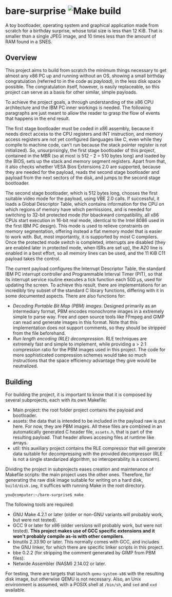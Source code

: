 # bare-surprise ![Make build](https://github.com/AlexTMjugador/bare-surprise/workflows/Make%20build/badge.svg)
A toy bootloader, operating system and graphical application made from scratch for a birthday surprise, whose total size is less than 12 KiB. That is smaller than a single JPEG image, and 10 times less than the amount of RAM found in a SNES.

## Overview
This project aims to build from scratch the minimum things necessary to get almost any x86 PC up and running without an OS, showing a small birthday congratulation (referred to in the code as _payload_), in the less disk space possible. The congratulation itself, however, is easily replaceable, so this project can serve as a basis for other similar, simple payloads.

To achieve the project goals, a through understanding of the x86 CPU architecture and the IBM PC inner workings is needed. The following paragraphs are just meant to allow the reader to grasp the flow of events that happens in the end result.

The first stage bootloader must be coded in x86 assembly, because it needs direct access to the CPU registers and INT instruction, and memory access registers are not yet configured (languages like C, even while they compile to machine code, can't run because the stack pointer register is not initialized). So, unsurprisingly, the first stage bootloader of this project, contained in the MBR (so at most is 512 - 2 = 510 bytes long) and loaded by the BIOS, sets up the stack and memory segment registers. Apart from that, it also checks whether VESA Bios Extensions 2.0 are supported, because they are needed for the payload, reads the second stage bootloader and payload from the next sectors of the disk, and jumps to the second stage bootloader.

The second stage bootloader, which is 512 bytes long, chooses the first suitable video mode for the payload, using VBE 2.0 calls. If successful, it loads a Global Descriptor Table, which contains information for the CPU on which regions of memory have which permissions, and is needed for switching to 32-bit protected mode (for bbackward compatibility, all x86 CPUs start execution in 16-bit real mode, identical to the Intel 8086 used in the first IBM PC design). This mode is used to relieve constraints on memory segmentation, offering instead a flat memory model that is easier to work with. But, most importantly, it is supported by most C compilers. Once the protected mode switch is completed, interrupts are disabled (they are enabled later in protected mode, when ISRs are set up), the A20 line is enabled in a best effort, so all memory lines can be used, and the 11 KiB C11 payload takes the control.

The current payload configures the Interrupt Descriptor Table, the standard IBM PC interrupt controller and Programmable Interval Timer (PIT), so that its interrupt service routine executes a tick function each 500 µs, used for updating the screen. To achieve this result, there are implementations for an incredibly tiny subset of the standard C library functions, differing with it in some documented aspects. There are also functions for:

- _Decoding Portable Bit Map (PBM) images_. Designed primarily as an intermediary format, PBM encodes monochrome images in a extremely simple to parse way. Free and open source tools like FFmpeg and GIMP can read and generate images in this format. Note that this implementation does not support comments, so they should be stripped from the file beforehand.
- _Run length encoding (RLE) decompression_. RLE techniques are extremely fast and simple to implement, while providing a > 2:1 compression ratio for the PBM images used in this project. The code for more sophisticated compression schemes would take so much instructions that the space efficiency advantage they give would be neutralized.

## Building

For building the project, it is important to know that it is composed by several subprojects, each with its own Makefile:

- Main project: the root folder project contains the payload and bootloader.
- assets: the data that is intended to be included in the payload raw is put here. For now, they are PBM images. All these files are combined in an automatically generated C header file, `assets.h`, that is part of the resulting payload. That header allows accesing files at runtime like arrays.
- util: this auxiliary project contains the RLE compressor that will generate data suitable for decompressing with the provided decompressor (RLE is not a single standarized algorithm, so interoperability is a concern).

Dividing the project in subprojects eases creation and maintenance of Makefile scripts: the main project uses the other ones. Therefore, for generating the raw disk image suitable for writing on a hard disk, `build/disk.img`, it suffices with running Make in the root directory.

```console
you@computer:~/bare-surprise$ make
```

The following tools are required:
- GNU Make 4.2.1 or later (older or non-GNU variants will probably work, but were not tested).
- GCC 9 or later for x86 (older versions will probably work, but were not tested). **This project makes use of GCC specific extensions and it won't probably compile as-is with other compilers**.
- binutils 2.33.90 or later. This normally comes with GCC, and includes the GNU linker, for which there are specific linker scripts in this project.
- bbe 0.2.2 (for stripping the comment generated by GIMP from PBM files).
- Netwide Assembler (NASM) 2.14.02 or later.

For testing, there are targets that launch `qemu-system-x86` with the resulting disk image, but otherwise QEMU is not necessary. Also, an Unix environment is assumed, with a POSIX shell at `/bin/sh`, and `sed` and `xxd` available.
